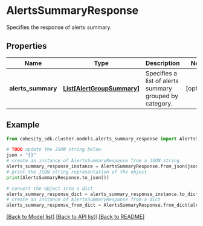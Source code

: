 # AlertsSummaryResponse

Specifies the response of alerts summary.

## Properties

Name | Type | Description | Notes
------------ | ------------- | ------------- | -------------
**alerts_summary** | [**List[AlertGroupSummary]**](AlertGroupSummary.md) | Specifies a list of alerts summary grouped by category. | [optional] 

## Example

```python
from cohesity_sdk.cluster.models.alerts_summary_response import AlertsSummaryResponse

# TODO update the JSON string below
json = "{}"
# create an instance of AlertsSummaryResponse from a JSON string
alerts_summary_response_instance = AlertsSummaryResponse.from_json(json)
# print the JSON string representation of the object
print(AlertsSummaryResponse.to_json())

# convert the object into a dict
alerts_summary_response_dict = alerts_summary_response_instance.to_dict()
# create an instance of AlertsSummaryResponse from a dict
alerts_summary_response_from_dict = AlertsSummaryResponse.from_dict(alerts_summary_response_dict)
```
[[Back to Model list]](../README.md#documentation-for-models) [[Back to API list]](../README.md#documentation-for-api-endpoints) [[Back to README]](../README.md)


